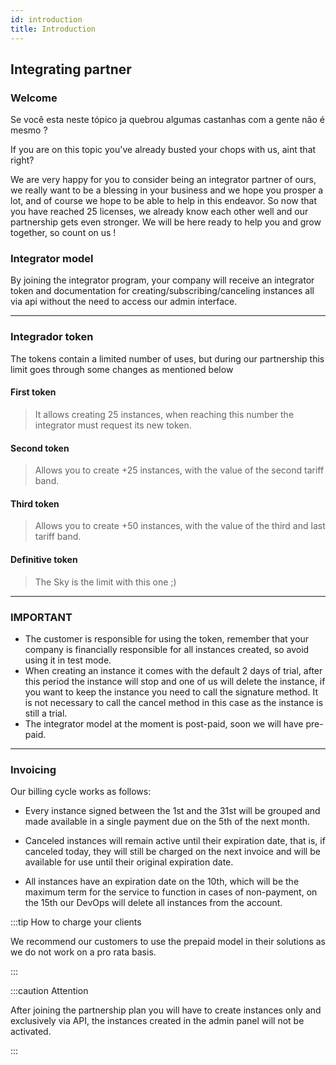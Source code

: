 ```yaml
---
id: introduction
title: Introduction 
---
```


## Integrating partner

### Welcome

Se você esta neste tópico ja quebrou algumas castanhas com a gente não é mesmo ?

If you are on this topic you've already busted your chops with us, aint that right?

We are very happy for you to consider being an integrator partner of ours, we really want to be a blessing in your business and we hope you prosper a lot, and of course we hope to be able to help in this endeavor. So now that you have reached 25 licenses, we already know each other well and our partnership gets even stronger. We will be here ready to help you and grow together, so count on us !

### Integrator model 

By joining the integrator program, your company will receive an integrator token and documentation for creating/subscribing/canceling instances all via api without the need to access our admin interface.

---

### Integrador token

The tokens contain a limited number of uses, but during our partnership this limit goes through some changes as mentioned below 

#### First token

> It allows creating 25 instances, when reaching this number the integrator must request its new token.

#### Second token

> Allows you to create +25 instances, with the value of the second tariff band.

#### Third token

> Allows you to create +50 instances, with the value of the third and last tariff band.

#### Definitive token 

> The Sky is the limit with this one ;)

---

### IMPORTANT

- The customer is responsible for using the token, remember that your company is financially responsible for all instances created, so avoid using it in test mode.
- When creating an instance it comes with the default 2 days of trial, after this period the instance will stop and one of us will delete the instance, if you want to keep the instance you need to call the signature method. It is not necessary to call the cancel method in this case as the instance is still a trial.
- The integrator model at the moment is post-paid, soon we will have pre-paid.
---

### Invoicing 

Our billing cycle works as follows:

- Every instance signed between the 1st and the 31st will be grouped and made available in a single payment due on the 5th of the next month.

- Canceled instances will remain active until their expiration date, that is, if canceled today, they will still be charged on the next invoice and will be available for use until their original expiration date.

- All instances have an expiration date on the 10th, which will be the maximum term for the service to function in cases of non-payment, on the 15th our DevOps will delete all instances from the account.

:::tip How to charge your clients 

We recommend our customers to use the prepaid model in their solutions as we do not work on a pro rata basis.

:::

:::caution Attention 

After joining the partnership plan you will have to create instances only and exclusively via API, the instances created in the admin panel will not be activated.

:::
